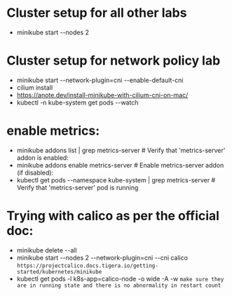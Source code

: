 # Cluster setup for all other labs
- minikube start --nodes 2


# Cluster setup for network policy lab
- minikube start --network-plugin=cni --enable-default-cni
- cilium install
- https://anote.dev/install-minikube-with-cilium-cni-on-mac/
- kubectl -n kube-system get pods --watch

# enable metrics:
- minikube addons list | grep metrics-server # Verify that 'metrics-server' addon is enabled:
- minikube addons enable metrics-server  # Enable metrics-server addon (if disabled):
- kubectl get pods --namespace kube-system | grep metrics-server # Verify that 'metrics-server' pod is running

# Trying with calico as per the official doc:
- minikube delete --all 
- minikube start --nodes 2 --network-plugin=cni --cni calico `https://projectcalico.docs.tigera.io/getting-started/kubernetes/minikube`
- kubectl get pods -l k8s-app=calico-node -o wide -A -w `make sure they are in running state and there is no abnormality in restart count`